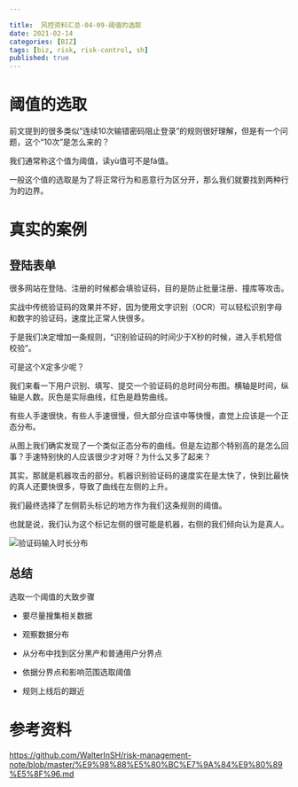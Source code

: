 ```yaml
---

title:  风控资料汇总-04-09-阈值的选取
date: 2021-02-14
categories: [BIZ]
tags: [biz, risk, risk-control, sh]
published: true
---
```



# 阈值的选取

前文提到的很多类似“连续10次输错密码阻止登录”的规则很好理解，但是有一个问题，这个“10次”是怎么来的？

我们通常称这个值为阈值，读yù值可不是fá值。

一般这个值的选取是为了将正常行为和恶意行为区分开，那么我们就要找到两种行为的边界。

# 真实的案例

## 登陆表单

很多网站在登陆、注册的时候都会填验证码，目的是防止批量注册、撞库等攻击。

实战中传统验证码的效果并不好，因为使用文字识别（OCR）可以轻松识别字母和数字的验证码，速度比正常人快很多。

于是我们决定增加一条规则，“识别验证码的时间少于X秒的时候，进入手机短信校验”。

可是这个X定多少呢？

我们来看一下用户识别、填写、提交一个验证码的总时间分布图。横轴是时间，纵轴是人数。灰色是实际曲线，红色是趋势曲线。

有些人手速很快，有些人手速很慢，但大部分应该中等快慢，直觉上应该是一个正态分布。

从图上我们确实发现了一个类似正态分布的曲线。但是左边那个特别高的是怎么回事？手速特别快的人应该很少才对呀？为什么又多了起来？

其实，那就是机器攻击的部分。机器识别验证码的速度实在是太快了，快到比最快的真人还要快很多，导致了曲线在左侧的上升。

我们最终选择了左侧箭头标记的地方作为我们这条规则的阈值。

也就是说，我们认为这个标记左侧的很可能是机器，右侧的我们倾向认为是真人。

![验证码输入时长分布](https://github.com/WalterInSH/risk-management-note/blob/master/images/verification-code-input-speed.jpg)

## 总结

选取一个阈值的大致步骤

- 要尽量搜集相关数据

- 观察数据分布

- 从分布中找到区分黑产和普通用户分界点

- 依据分界点和影响范围选取阈值

- 规则上线后的跟近

# 参考资料

https://github.com/WalterInSH/risk-management-note/blob/master/%E9%98%88%E5%80%BC%E7%9A%84%E9%80%89%E5%8F%96.md


